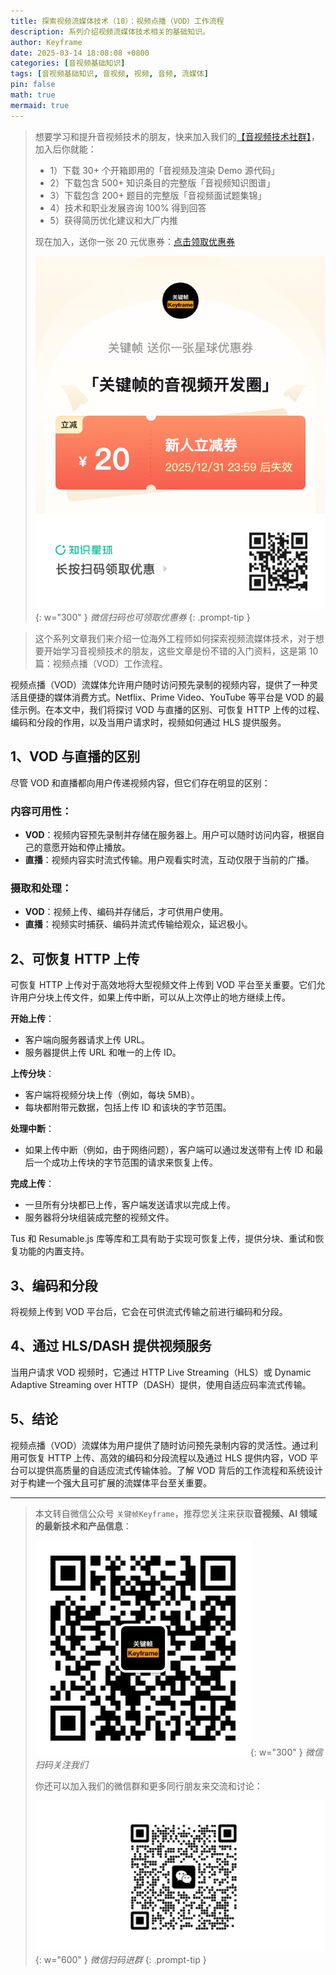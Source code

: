 ```yaml
---
title: 探索视频流媒体技术（10）：视频点播（VOD）工作流程
description: 系列介绍视频流媒体技术相关的基础知识。
author: Keyframe
date: 2025-03-14 18:08:08 +0800
categories: [音视频基础知识]
tags: [音视频基础知识, 音视频, 视频, 音频, 流媒体]
pin: false
math: true
mermaid: true
---
```


>想要学习和提升音视频技术的朋友，快来加入我们的<a href="https://t.zsxq.com/jRprT" target="_blank" rel="noopener noreferrer">【音视频技术社群】</a>，加入后你就能：
>
>- 1）下载 30+ 个开箱即用的「音视频及渲染 Demo 源代码」
>- 2）下载包含 500+ 知识条目的完整版「音视频知识图谱」
>- 3）下载包含 200+ 题目的完整版「音视频面试题集锦」
>- 4）技术和职业发展咨询 100% 得到回答
>- 5）获得简历优化建议和大厂内推
>  
>现在加入，送你一张 20 元优惠券：<a href="https://t.zsxq.com/jRprT" target="_blank" rel="noopener noreferrer">点击领取优惠券</a>
>
>![知识星球新人优惠券](assets/img/keyframe-zsxq-coupon.png){: w="300" }
>_微信扫码也可领取优惠券_
{: .prompt-tip }


>这个系列文章我们来介绍一位海外工程师如何探索视频流媒体技术，对于想要开始学习音视频技术的朋友，这些文章是份不错的入门资料，这是第 10 篇：视频点播（VOD）工作流程。


视频点播（VOD）流媒体允许用户随时访问预先录制的视频内容，提供了一种灵活且便捷的媒体消费方式。Netflix、Prime Video、YouTube 等平台是 VOD 的最佳示例。在本文中，我们将探讨 VOD 与直播的区别、可恢复 HTTP 上传的过程、编码和分段的作用，以及当用户请求时，视频如何通过 HLS 提供服务。

## 1、VOD 与直播的区别

尽管 VOD 和直播都向用户传递视频内容，但它们存在明显的区别：

### 内容可用性：

- **VOD**：视频内容预先录制并存储在服务器上。用户可以随时访问内容，根据自己的意愿开始和停止播放。
- **直播**：视频内容实时流式传输。用户观看实时流，互动仅限于当前的广播。

### 摄取和处理：

- **VOD**：视频上传、编码并存储后，才可供用户使用。
- **直播**：视频实时捕获、编码并流式传输给观众，延迟极小。

## 2、可恢复 HTTP 上传

可恢复 HTTP 上传对于高效地将大型视频文件上传到 VOD 平台至关重要。它们允许用户分块上传文件，如果上传中断，可以从上次停止的地方继续上传。

**开始上传**：

- 客户端向服务器请求上传 URL。
- 服务器提供上传 URL 和唯一的上传 ID。

**上传分块**：

- 客户端将视频分块上传（例如，每块 5MB）。
- 每块都附带元数据，包括上传 ID 和该块的字节范围。

**处理中断**：

- 如果上传中断（例如，由于网络问题），客户端可以通过发送带有上传 ID 和最后一个成功上传块的字节范围的请求来恢复上传。

**完成上传**：

- 一旦所有分块都已上传，客户端发送请求以完成上传。
- 服务器将分块组装成完整的视频文件。

Tus 和 Resumable.js 库等库和工具有助于实现可恢复上传，提供分块、重试和恢复功能的内置支持。

## 3、编码和分段

将视频上传到 VOD 平台后，它会在可供流式传输之前进行编码和分段。

## 4、通过 HLS/DASH 提供视频服务

当用户请求 VOD 视频时，它通过 HTTP Live Streaming（HLS）或 Dynamic Adaptive Streaming over HTTP（DASH）提供，使用自适应码率流式传输。

## 5、结论

视频点播（VOD）流媒体为用户提供了随时访问预先录制内容的灵活性。通过利用可恢复 HTTP 上传、高效的编码和分段流程以及通过 HLS 提供内容，VOD 平台可以提供高质量的自适应流式传输体验。了解 VOD 背后的工作流程和系统设计对于构建一个强大且可扩展的流媒体平台至关重要。




---

> 本文转自微信公众号 `关键帧Keyframe`，推荐您关注来获取**音视频、AI 领域的最新技术和产品信息**：
>
>![微信公众号](assets/img/keyframe-mp.jpg){: w="300" }
>_微信扫码关注我们_
>
>你还可以加入我们的微信群和更多同行朋友来交流和讨论：
>
>![关键帧的音视频开发群](assets/img/av-wechat-group.jpg){: w="600" }
>_微信扫码进群_
{: .prompt-tip }

